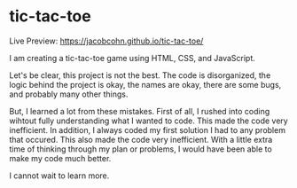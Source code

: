 # tic-tac-toe

Live Preview: https://jacobcohn.github.io/tic-tac-toe/

I am creating a tic-tac-toe game using HTML, CSS, and JavaScript.

Let's be clear, this project is not the best. The code is
disorganized, the logic behind the project is okay, the names 
are okay, there are some bugs, and probably many other things. 

But, I learned a lot from these mistakes. First of all, 
I rushed into coding wihtout fully understanding what I wanted
to code. This made the code very inefficient. In addition,
I always coded my first solution I had to any problem that occured.
This also made the code very inefficient. With a little extra time
of thinking through my plan or problems, I would have been able to
make my code much better.

I cannot wait to learn more.
